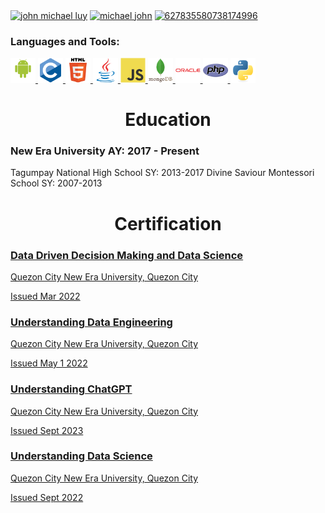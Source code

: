 <a href="https://linkedin.com/in/john michael luy" target="blank"><img align="center" src="https://raw.githubusercontent.com/rahuldkjain/github-profile-readme-generator/master/src/images/icons/Social/linked-in-alt.svg" alt="john michael luy" height="30" width="40" /></a>
<a href="https://fb.com/michael john" target="blank"><img align="center" src="https://raw.githubusercontent.com/rahuldkjain/github-profile-readme-generator/master/src/images/icons/Social/facebook.svg" alt="michael john" height="30" width="40" /></a>
<a href="https://discord.gg/627835580738174996" target="blank"><img align="center" src="https://raw.githubusercontent.com/rahuldkjain/github-profile-readme-generator/master/src/images/icons/Social/discord.svg" alt="627835580738174996" height="30" width="40" /></a>
</p>

<h3 align="left">Languages and Tools:</h3>
<p align="left"> <a href="https://developer.android.com" target="_blank" rel="noreferrer"> <img src="https://raw.githubusercontent.com/devicons/devicon/master/icons/android/android-original-wordmark.svg" alt="android" width="40" height="40"/> </a> <a href="https://www.cprogramming.com/" target="_blank" rel="noreferrer"> <img src="https://raw.githubusercontent.com/devicons/devicon/master/icons/c/c-original.svg" alt="c" width="40" height="40"/> </a> <a href="https://www.w3.org/html/" target="_blank" rel="noreferrer"> <img src="https://raw.githubusercontent.com/devicons/devicon/master/icons/html5/html5-original-wordmark.svg" alt="html5" width="40" height="40"/> </a> <a href="https://www.java.com" target="_blank" rel="noreferrer"> <img src="https://raw.githubusercontent.com/devicons/devicon/master/icons/java/java-original.svg" alt="java" width="40" height="40"/> </a> <a href="https://developer.mozilla.org/en-US/docs/Web/JavaScript" target="_blank" rel="noreferrer"> <img src="https://raw.githubusercontent.com/devicons/devicon/master/icons/javascript/javascript-original.svg" alt="javascript" width="40" height="40"/> </a> <a href="https://www.mongodb.com/" target="_blank" rel="noreferrer"> <img src="https://raw.githubusercontent.com/devicons/devicon/master/icons/mongodb/mongodb-original-wordmark.svg" alt="mongodb" width="40" height="40"/> </a> <a href="https://www.oracle.com/" target="_blank" rel="noreferrer"> <img src="https://raw.githubusercontent.com/devicons/devicon/master/icons/oracle/oracle-original.svg" alt="oracle" width="40" height="40"/> </a> <a href="https://www.php.net" target="_blank" rel="noreferrer"> <img src="https://raw.githubusercontent.com/devicons/devicon/master/icons/php/php-original.svg" alt="php" width="40" height="40"/> </a> <a href="https://www.python.org" target="_blank" rel="noreferrer"> <img src="https://raw.githubusercontent.com/devicons/devicon/master/icons/python/python-original.svg" alt="python" width="40" height="40"/> </a> </p>

<h1 align="center">Education</h1>
<h3> New Era University
AY: 2017 - Present </h3>
Tagumpay National High School
SY: 2013-2017 
Divine Saviour Montessori School
SY: 2007-2013 </h3>



<h1 align="center">Certification</h1>

<a href="https://drive.google.com/file/d/1XbjfkKuuEr7YM7YWVG291--qs_TMQL4H/view?usp=share_link">
    <h3>Data Driven Decision Making and Data Science</h3>
    <p>Quezon City New Era University, Quezon City</p>
    <p>Issued Mar 2022</p>
</a>

<a href="https://drive.google.com/file/d/1XbjfkKuuEr7YM7YWVG291--qs_TMQL4H/view?usp=share_link">
    <h3>Understanding Data Engineering</h3>
    <p>Quezon City New Era University, Quezon City</p>
    <p>Issued May 1 2022</p>
</a>

<a href="https://drive.google.com/file/d/1XbjfkKuuEr7YM7YWVG291--qs_TMQL4H/view?usp=share_link">
    <h3>Understanding ChatGPT</h3>
    <p>Quezon City New Era University, Quezon City</p>
    <p>Issued Sept 2023</p>
</a>

<a href="https://drive.google.com/file/d/1XbjfkKuuEr7YM7YWVG291--qs_TMQL4H/view?usp=share_link">
    <h3>Understanding Data Science</h3>
    <p>Quezon City New Era University, Quezon City</p>
    <p>Issued Sept 2022</p>
</a>





